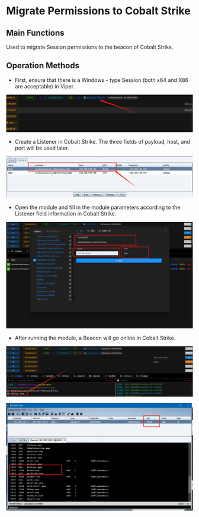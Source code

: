 # Migrate Permissions to Cobalt Strike

## Main Functions
Used to migrate Session permissions to the beacon of Cobalt Strike.

## Operation Methods
- First, ensure that there is a Windows - type Session (both x64 and X86 are acceptable) in Viper.

![](img\DefenseEvasion_ProcessInjection_CobaltStrikeOnline\1.webp)

- Create a Listener in Cobalt Strike. The three fields of payload, host, and port will be used later.

![](img\DefenseEvasion_ProcessInjection_CobaltStrikeOnline\2.webp)

- Open the module and fill in the module parameters according to the Listener field information in Cobalt Strike.

![](img\DefenseEvasion_ProcessInjection_CobaltStrikeOnline\3.webp)

- After running the module, a Beacon will go online in Cobalt Strike.

![](img\DefenseEvasion_ProcessInjection_CobaltStrikeOnline\4.webp)

![](img\DefenseEvasion_ProcessInjection_CobaltStrikeOnline\5.webp)

